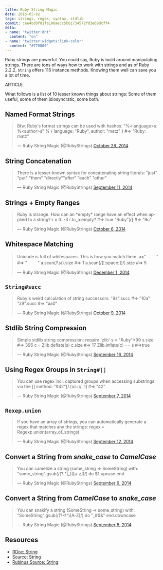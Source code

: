 ```yaml
---
title: Ruby String Magic
date: 2015-05-02
tags: strings, regex, syntax, stdlib
commit: cee4bd8f81fa108aecc5b01734572fd3e69dcff4
meta:
- name: "twitter:dnt"
  content: "on"
- name: "twitter:widgets:link-color"
  content: "#770000"
---
```


Ruby strings are powerful. You could say, Ruby is build around manipulating strings. There are tons of ways how to work with strings and as of Ruby 2.2.2, `String` offers 116 instance methods. Knowing them well can save you a lot of time.

ARTICLE

What follows is a list of 10 lesser known things about strings: Some of them useful, some of them idiosyncratic, some both.

## Named Format Strings

<blockquote class="twitter-tweet" lang="en"><p>Btw, Ruby&#39;s format strings can be used with hashes:&#10;&quot;%&lt;language&gt;s: %&lt;author&gt;s&quot; % { language: &quot;Ruby&quot;, author: &quot;matz&quot; } #=&gt; &quot;Ruby: matz&quot;</p>&mdash; Ruby String Magic (@RubyStrings) <a href="https://twitter.com/RubyStrings/status/527152031782674432">October 28, 2014</a></blockquote>

## String Concatenation

<blockquote class="twitter-tweet" lang="en"><p>There is a lesser-known syntax for concatenating string literals: &quot;just&quot; &quot;put&quot; &quot;them&quot; &quot;directly&quot;&quot;after&quot; &quot;each&quot; &quot;other&quot;</p>&mdash; Ruby String Magic (@RubyStrings) <a href="https://twitter.com/RubyStrings/status/510013718076600320">September 11, 2014</a></blockquote>

## Strings + Empty Ranges

<blockquote class="twitter-tweet" lang="en"><p>Ruby is strange. How can an *empty* range have an effect when applied to a string?&#10;r = 0..-3&#10;r.to_a.empty? #=&gt; true&#10;&quot;Ruby&quot;[r] #=&gt; &quot;Ru&quot;</p>&mdash; Ruby String Magic (@RubyStrings) <a href="https://twitter.com/RubyStrings/status/519066888014659584">October 6, 2014</a></blockquote>

## Whitespace Matching

<blockquote class="twitter-tweet" lang="en"><p>Unicode is full of whitespaces. This is how you match them:&#10;a=&quot;    　&quot; #=&gt; &quot;    　&quot;&#10;a.scan(/\s/).size #=&gt; 1&#10;a.scan(/[[:space:]]/).size #=&gt; 5</p>&mdash; Ruby String Magic (@RubyStrings) <a href="https://twitter.com/RubyStrings/status/539440415498579969">December 1, 2014</a></blockquote>

## `String#succ`

<blockquote class="twitter-tweet" lang="en"><p>Ruby&#39;s weird calculation of string successors:&#10;&quot;9z&quot;.succ #=&gt; &quot;10a&quot;&#10;&quot;z9&quot;.succ #=&gt; &quot;aa0&quot;</p>&mdash; Ruby String Magic (@RubyStrings) <a href="https://twitter.com/RubyStrings/status/520230545465548801">October 9, 2014</a></blockquote>

## Stdlib String Compression

<blockquote class="twitter-tweet" lang="en"><p>Simple stdlib string compression:&#10;require &#39;zlib&#39;&#10;s = &quot;Ruby&quot;*99&#10;s.size #=&gt; 396&#10;c = Zlib.deflate(s)&#10;c.size #=&gt; 17&#10;Zlib.inflate(c) == s #=&gt;true</p>&mdash; Ruby String Magic (@RubyStrings) <a href="https://twitter.com/RubyStrings/status/511902948805599233">September 16, 2014</a></blockquote>

## Using Regex Groups in `String#[]`

<blockquote class="twitter-tweet" lang="en"><p>You can use regex incl. captured groups when accessing substrings via the [] method: &quot;#42&quot;[/.(\d+)/, 1] #=&gt; &quot;42&quot;</p>&mdash; Ruby String Magic (@RubyStrings) <a href="https://twitter.com/RubyStrings/status/508605294059192320">September 7, 2014</a></blockquote>

## `Rexep.union`

<blockquote class="twitter-tweet" lang="en"><p>If you have an array of strings, you can automatically generate a regex that matches any the strings: regex = Regexp.union(array_of_strings)</p>&mdash; Ruby String Magic (@RubyStrings) <a href="https://twitter.com/RubyStrings/status/510441137254195200">September 12, 2014</a></blockquote>

## Convert a String from *snake_case* to *CamelCase*

<blockquote class="twitter-tweet" lang="en"><p>You can camelize a string (some_string =&gt; SomeString) with:&#10;&quot;some_string&quot;.gsub(/(?:^|_)([a-z])/) do $1.upcase end</p>&mdash; Ruby String Magic (@RubyStrings) <a href="https://twitter.com/RubyStrings/status/509330964246720512">September 9, 2014</a></blockquote>

## Convert a String from *CamelCase* to *snake_case*

<blockquote class="twitter-tweet" lang="en"><p>You can snakify a string (SomeString =&gt; some_string) with: &#10;&quot;SomeString&quot;.gsub(/(?&lt;!^)[A-Z]/) do &quot;_#$&amp;&quot; end.downcase</p>&mdash; Ruby String Magic (@RubyStrings) <a href="https://twitter.com/RubyStrings/status/508995693277904896">September 8, 2014</a></blockquote>

<script async src="https://platform.twitter.com/widgets.js" charset="utf-8"></script>

## Resources

- [RDoc: String](http://www.ruby-doc.org/core-2.2.2/String.html)
- [Source: String](https://github.com/ruby/ruby/blob/trunk/string.c)
- [Rubinus Source: String](https://github.com/rubinius/rubinius/blob/master/kernel/common/string.rb)